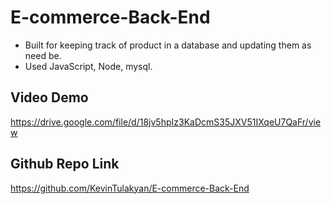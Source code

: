 # E-commerce-Back-End

- Built for keeping track of product in a database and updating them as need be.
- Used JavaScript, Node, mysql.

## Video Demo
https://drive.google.com/file/d/18jv5hpIz3KaDcmS35JXV51IXqeU7QaFr/view

## Github Repo Link
https://github.com/KevinTulakyan/E-commerce-Back-End
